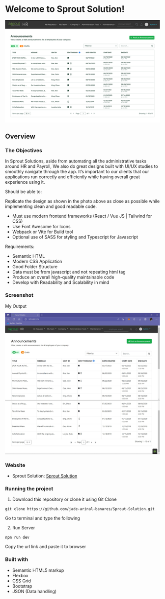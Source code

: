 # Welcome to Sprout Solution!

![Design preview for the Landing Page](./src/sprout_img/xDscnHgsjds.svg)

## Overview

### The Objectives

In Sprout Solutions, aside from automating all the administrative tasks around HR and Payroll, We also do great designs built with UI/UX studies to smoothly navigate through the app. It’s important to our clients that our applications run correctly and efficiently while having overall great experience using it.

Should be able to:

Replicate the design as shown in the photo above as close as possible while implementing clean and good readable code.

- Must use modern frontend frameworks (React / Vue JS | Tailwind for CSS)
- Use Font Awesome for Icons
- Webpack or Vite for Build tool
- Optional use of SASS for styling and Typescript for Javascript

Requirements:

- Semantic HTML
- Modern CSS Application
- Good Folder Structure
- Data must be from javascript and not repeating html tag
- Produce an overall high-quality maintainable code
- Develop with Readability and Scalability in mind

### Screenshot

My Output

![Sprout Solution](./src/sprout_img/sJUdkghHsds.jpg)
![Sprout Solution](./src/sprout_img/skYsjNdhMLds.jpg)

### Website

- Sprout Solution: [Sprout Solution](https://sprout.ph/)

### Running the project

1. Download this repository or clone it using Git Clone
```
git clone https://github.com/jade-arinal-banares/Sprout-Solution.git
```

Go to terminal and type the following

2. Run Server
```
npm run dev
```

Copy the url link and paste it to browser

### Built with

- Semantic HTML5 markup
- Flexbox
- CSS Grid
- Bootstrap
- JSON (Data handling)
